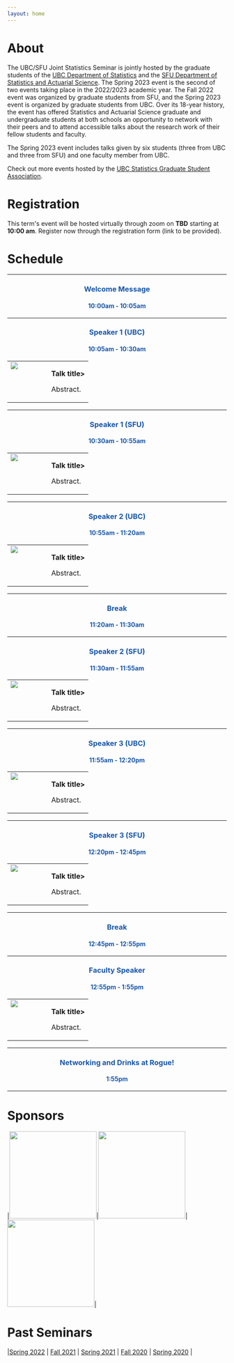 ```yaml
---
layout: home
---
```


<style>
td, th, tr, table {
   border: none!important;
   background-color: transparent!important;
}
h2, h3, h4 {
    text-align: center;
}
</style>


# About

The UBC/SFU Joint Statistics Seminar is jointly hosted by the graduate students of the [UBC Department of Statistics](https://www.stat.ubc.ca/) and the [SFU Department of Statistics and Actuarial Science](https://www.sfu.ca/stat-actsci.html). The Spring 2023 event is the second of two events taking place in the 2022/2023 academic year. The Fall 2022 event was organized by graduate students from SFU, and the Spring 2023 event is organized by graduate students from UBC. Over its 18-year history, the event has offered Statistics and Actuarial Science graduate and undergraduate students at both schools an opportunity to network with their peers and to attend accessible talks about the research work of their fellow students and faculty. 

The Spring 2023 event includes talks given by six students (three from UBC and three from SFU) and one faculty member from UBC.

Check out more events hosted by the [UBC Statistics Graduate Student Association](https://ubc-stat-grad.github.io/).


# Registration

This term's event will be hosted virtually through zoom on **TBD** starting at **10:00 am**. Register now through the registration form (link to be provided).


# Schedule

---

### <span style="color:#1756a9"> Welcome Message </span> 
#### <span style="color:#1756a9">  10:00am - 10:05am </span>

---

### <span style="color:#1756a9"> Speaker 1 (UBC) </span>
#### <span style="color:#1756a9"> 10:05am - 10:30am </span>

<table cellspacing="0" cellpadding="0">
<tr><td width="50%" style="vertical-align:text-top">
<img src="assets/XiaomengJu.jpeg">
</td><td>
<p><strong>Talk title></strong></p>
<p style="text-align:justify">Abstract.</p>
</td></tr>
</table>

---

### <span style="color:#1756a9"> Speaker 1 (SFU) </span>
#### <span style="color:#1756a9"> 10:30am - 10:55am </span>

<table cellspacing="0" cellpadding="0">
<tr><td width="50%" style="vertical-align:text-top">
<img src="assets/ElijahCavan.png">
</td><td>
<p><strong>Talk title></strong></p>
<p style="text-align:justify">Abstract.</p>
</td></tr>
</table>

---

### <span style="color:#1756a9"> Speaker 2 (UBC) </span>
#### <span style="color:#1756a9"> 10:55am - 11:20am </span>

<table cellspacing="0" cellpadding="0">
<tr><td width="50%" style="vertical-align:text-top">
<img src="assets/NikolaSurjanovic.jpg">
</td><td>
<p><strong>Talk title></strong></p>
<p style="text-align:justify">Abstract.</p>
</td></tr>
</table>

---

### <span style="color:#1756a9"> Break </span>
#### <span style="color:#1756a9"> 11:20am - 11:30am </span>

---

### <span style="color:#1756a9"> Speaker 2 (SFU) </span>
#### <span style="color:#1756a9"> 11:30am - 11:55am </span>

<table cellspacing="0" cellpadding="0">
<tr><td width="50%" style="vertical-align:text-top">
<img src="assets/WendyWang.jpeg">
</td><td>
<p><strong>Talk title></strong></p>
<p style="text-align:justify">Abstract.</p>
</td></tr>
</table>

---

### <span style="color:#1756a9"> Speaker 3 (UBC) </span>
#### <span style="color:#1756a9"> 11:55am - 12:20pm </span>

<table cellspacing="0" cellpadding="0">
<tr><td width="50%" style="vertical-align:text-top">
<img src="assets/JohnnyXi.jpg">
</td><td>
<p><strong>Talk title></strong></p>
<p style="text-align:justify">Abstract.</p>
</td></tr>
</table>

---

### <span style="color:#1756a9"> Speaker 3 (SFU) </span>
#### <span style="color:#1756a9"> 12:20pm - 12:45pm </span>

<table cellspacing="0" cellpadding="0">
<tr><td width="50%" style="vertical-align:text-top">
<img src="assets/MandyYao.jpeg">
</td><td>
<p><strong>Talk title></strong></p>
<p style="text-align:justify">Abstract.</p>
</td></tr>
</table>

---

### <span style="color:#1756a9"> Break </span>
#### <span style="color:#1756a9"> 12:45pm - 12:55pm </span>

---

### <span style="color:#1756a9"> Faculty Speaker </span>
#### <span style="color:#1756a9"> 12:55pm - 1:55pm </span>

<table cellspacing="0" cellpadding="0">
<tr><td width="50%" style="vertical-align:text-top">
<img src="assets/KeeganKorthauer.jpeg">
</td><td>
<p><strong>Talk title></strong></p>
<p style="text-align:justify">Abstract.</p>
</td></tr>
</table>

---

### <span style="color:#1756a9"> Networking and Drinks at Rogue! </span>
#### <span style="color:#1756a9"> 1:55pm </span>

---

# Sponsors

|<img src="assets/stat.jpg" width=200/>|<img src="assets/canssi.png" width=200/>|<img src="assets/gss.png" width=200/>|

# Past Seminars
|[Spring 2022](https://ubc-sfu-joint-stat-seminar-spring-2022.github.io/) | [Fall 2021](https://www.sfu.ca/~rennyd/JointSeminar2021/) | [Spring 2021](https://www.stat.ubc.ca/~kenny.chiu/jointseminar/spring2021/) | [Fall 2020](http://www.sfu.ca/~nsurjano/JointSeminar/) | [Spring 2020](https://chiukenny.github.io/jointseminar-2019w2/) |